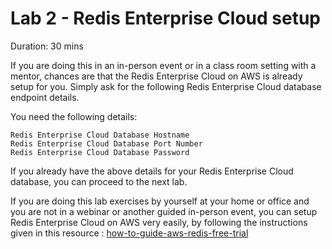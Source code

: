 # Lab 2 - Redis Enterprise Cloud setup

Duration: 30 mins

If you are doing this in an in-person event or in a class room setting with a mentor, chances are that the Redis Enterprise Cloud on AWS is already setup for you.
Simply ask for the following Redis Enterprise Cloud database endpoint details.

You need the following details:

```
Redis Enterprise Cloud Database Hostname
Redis Enterprise Cloud Database Port Number
Redis Enterprise Cloud Database Password
```

If you already have the above details for your Redis Enterprise Cloud database, you can proceed to the next lab.

If you are doing this lab exercises by yourself at your home or office and you are not in a webinar or another guided in-person event, you can setup Redis Enterprise Cloud on AWS very easily, by following the instructions given in this resource : [how-to-guide-aws-redis-free-trial](https://github.com/spendyaala/how-to-guide-aws-redis-free-trial)
